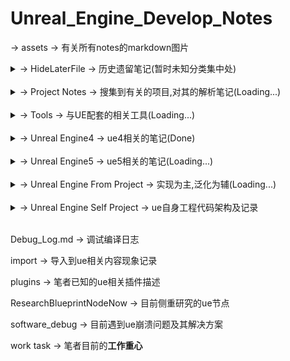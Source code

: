 # Unreal_Engine_Develop_Notes

-> assets -> 有关所有notes的markdown图片

<details>
<summary>-> HideLaterFile -> 历史遗留笔记(暂时未知分类集中处)</summary>
<pre><code>
    Construct the cpp -> 构建c++环境的笔记
    Construct the python from ue5 -> 构建python环境的笔记
    Construct the vcpkg -> 构建vcpkg的笔记
    Creash problem -> 目前遇到ue闪退的主要解决方案
    game task -> 各类游戏操作记录
    node notes -> 节点汇总笔记
</code></pre>
</details>
    <br />
<details>
<summary>-> Project Notes -> 搜集到有关的项目,对其的解析笔记(Loading...)</summary>
<pre><code>
    VRExpPluginExample -> OpenXR示例项目
    Lyra Starter Game -> 官方天琴座游戏项目
</code></pre>
</details>
    <br />
        <details>
        <summary>-> Tools -> 与UE配套的相关工具(Loading...)</summary>
        <pre><code>
        <details>
        <summary>Git - Git上传基本指令</summary>
        <pre><code>
            OutputToGit -> 输出到git仓库
            ReverseCommit -> 撤销git提交
            UpdateToGit -> 更新git仓库
        </code></pre>
        </details>
            <details>
            <summary>Plugins -> 插件相关介绍</summary>
            <pre><code>
                plugins -> 插件相关介绍
            </code></pre>
            </details>      
            </code></pre>
            </details>
            <br />
            <details>
<summary>-> Unreal Engine4 -> ue4相关的笔记(Done)</summary>
<pre><code>
    -> 0【虚幻4】UE4初学者系列教程合集-全中文新手入门教程 BV164411Y732
    -> 1 siki Cpp基础 BV1Wt4y1Q7ED
    -> 2 siki 动作游戏入门 BV1Ki4y1V78e
    -> 3 官网 开始入门
    -> 4 siki Unreal蓝图案例 BV1F7411L7pg
    -> 5 siki 换装系统 BV1p64y1F7fh
    -> 6 背包系统 BV1r4411d76g
    -> book notes -> 书籍相关笔记
</code></pre>
</details>
    <br />
<details>
<summary>-> Unreal Engine5 -> ue5相关的笔记(Loading...)</summary>
<pre><code>
    <details>
    <summary>-> 蓝图(BluePrints) -> 对应名字的蓝图</summary>
    <pre><code>
        -> 函数(Functions) -> 特定API解析
        -> 节点(Node) -> 蓝图节点
        -> 蓝图类(BP Class) -> 创建的蓝图类模板
        -> 事件(Event) -> 触发事件节点
        -> 组件(Component) -> Actor模板类添加的组件
    </code></pre>
    </details>
        <details>
        <summary>-> 模型(Model)</summary>
        <pre><code>
            -> 0基础
            -> 1光源
            -> 2过场动画
            -> 3形状
            -> 4媒体模板
            -> 5视觉效果
            -> 6体积
            -> 7所有类
            -> 8放置Actor面板
        </code></pre>
        </details>
    <details>
    <summary>-> 人工智能(Artificial Intelligence)</summary>
    <pre><code>
        黑板(Blackboard)
        行为树(Behavior Tree)
    </code></pre>
    </details>
    -> 输入(Input) -> ue5增强输入特性
    -> Cpp -> c++开发相关笔记
        -> 宏
    -> Project-Build -> 以vs构建工程笔记
    -> Project-Package -> 不同环境打包工程笔记
    -> bate -> ue版本控制
</code></pre>
</details>
    <br />
<details>
<summary>-> Unreal Engine From Project -> 实现为主,泛化为辅(Loading...)</summary>
<pre><code>
    <details>
    <summary>-> bilibili</summary>
    <pre><code>
        -> 谌嘉诚 31898841
        -> 非真实元小仙 352113380
        -> 技术宅阿棍儿 92060300
        -> 就是如此多娇的Brilaxy 91486031
        -> 瞬夜之港 519286600
        -> 遥不可及的柒 600306449
        -> 游方学者 691857592
        -> 游戏人YR 5935185
        -> 张亮002 22867601
        -> GALAXIX动漫大陆 44903914
        -> tt脑思 398514747
        -> Unreal_Explorer 392671534
    </code></pre>
    </details>
        <details>
        <summary>-> PersonalWebsite</summary>
        <pre><code>
            砥才人_代码质疑人生
            风恋残雪_凡事看本质
        </code></pre>
        </details>
            <details>
            <summary>-> zhihu</summary>
            <pre><code>
                大钊_InsideUE4
                房燕良
                放牛的星星
                孤傲雕
                技术宅阿棍儿
                南京周润发
                日天
                小熊猫吃牙膏
                星辰大海
                喧嚣
                一头神秘鸟
                这像画码
                佐味_图解ue4源码
                DrakFlameMaster
                davidpp
                FlyingTree
                Jerish
                Jiff
                LRyir
                Michael
            </code></pre>
            </details>
</code></pre>
</details>
    <br />
<details>
<summary>-> Unreal Engine Self Project -> ue自身工程代码架构及记录</summary>
<pre><code>
    Core_Runtime -> 工程核心
    DesignProject -> 工程设计
</code></pre>
</details>
    <br />

Debug_Log.md -> 调试编译日志

import -> 导入到ue相关内容现象记录

plugins -> 笔者已知的ue相关插件描述

ResearchBlueprintNodeNow -> 目前侧重研究的ue节点

software_debug -> 目前遇到ue崩溃问题及其解决方案

work task -> 笔者目前的**工作重心**
